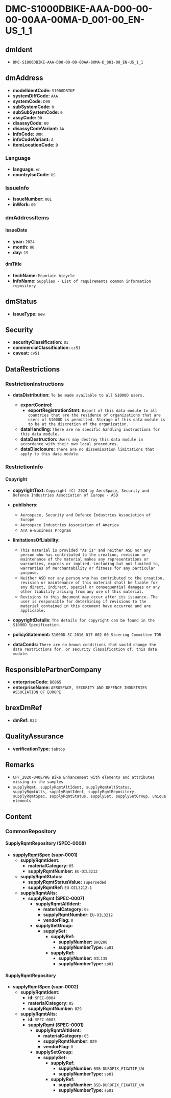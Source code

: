 # DMC-S1000DBIKE-AAA-D00-00-00-00AA-00MA-D_001-00_EN-US_1_1

## dmIdent

*   `DMC-S1000DBIKE-AAA-D00-00-00-00AA-00MA-D_001-00_EN-US_1_1`

## dmAddress

*   **modelIdentCode:** `S1000DBIKE`
*   **systemDiffCode:** `AAA`
*   **systemCode:** `D00`
*   **subSystemCode:** `0`
*   **subSubSystemCode:** `0`
*   **assyCode:** `00`
*   **disassyCode:** `00`
*   **disassyCodeVariant:** `AA`
*   **infoCode:** `00M`
*   **infoCodeVariant:** `A`
*   **itemLocationCode:** `D`

### Language

*   **language:** `en`
*   **countryIsoCode:** `US`

### IssueInfo

*   **issueNumber:** `001`
*   **inWork:** `00`

### dmAddressItems

#### IssueDate

*   **year:** `2024`
*   **month:** `06`
*   **day:** `19`

#### dmTitle

*   **techName:** `Mountain bicycle`
*   **infoName:** `Supplies - List of requirements common information repository`

## dmStatus

*   **issueType:** `new`

## Security

*   **securityClassification:** `01`
*   **commercialClassification:** `cc51`
*   **caveat:** `cv51`

## DataRestrictions

### RestrictionInstructions

*   **dataDistribution:** `To be made available to all S1000D users.`

    *   **exportControl:**
        *   **exportRegistrationStmt:** `Export of this data module to all countries that are the residence of organizations that are users of S1000D is permitted. Storage of this data module is to be at the discretion of the organization.`
    *   **dataHandling:** `There are no specific handling instructions for this data module.`
    *   **dataDestruction:** `Users may destroy this data module in accordance with their own local procedures.`
    *   **dataDisclosure:** `There are no dissemination limitations that apply to this data module.`

### RestrictionInfo

#### Copyright

*   **copyrightText:** `Copyright (C) 2024 by AeroSpace, Security and Defence Industries Association of Europe - ASD`
*   **publishers:**
    *   `Aerospace, Security and Defence Industries Association of Europe`
    *   `Aerospace Industries Association of America`
    *   `ATA e-Business Program`
*   **limitationsOfLiability:**
    *   `This material is provided "As is" and neither ASD nor any person who has contributed to the creation, revision or maintenance of the material makes any representations or warranties, express or implied, including but not limited to, warranties of merchantability or fitness for any particular purpose.`
    *   `Neither ASD nor any person who has contributed to the creation, revision or maintenance of this material shall be liable for any direct, indirect, special or consequential damages or any other liability arising from any use of this material.`
    *   `Revisions to this document may occur after its issuance. The user is responsible for determining if revisions to the material contained in this document have occurred and are applicable.`
*   **copyrightDetails:** `The details for copyright can be found in the S1000D Specification.`

*   **policyStatement:** `S1000D-SC-2016-017-002-00 Steering Committee TOR`
*   **dataConds:** `There are no known conditions that would change the data restrictions for, or security classification of, this data module.`

## ResponsiblePartnerCompany

*   **enterpriseCode:** `B6865`
*   **enterpriseName:** `AEROSPACE, SECURITY AND DEFENCE INDUSTRIES ASSOCIATION OF EUROPE`

## brexDmRef

*   **dmRef:** `022`

## QualityAssurance

*   **verificationType:** `tabtop`

## Remarks

*   `CPF_2020-040EPWG Bike Enhancement with elements and attributes missing in the samples`
*   `supplyRqmt, supplyRqmtAltIdent, supplyRqmtAltStatus, supplyRqmtAlts, supplyRqmtIdent, supplyRqmtRepository, supplyRqmtSpec, supplyRqmtStatus, supplySet, supplySetGroup, unique elements`

## Content

### CommonRepository

#### SupplyRqmtRepository (SPEC-0008)

*   **supplyRqmtSpec (supr-0001)**
    *   **supplyRqmtIdent:**
        *   **materialCategory:** `05`
        *   **supplyRqmtNumber:** `EU-OIL3212`
    *   **supplyRqmtStatus:**
        *   **supplyRqmtStatusValue:** `superseded`
        *   **supplyRqmtRef:** `EU-OIL3212-1`
    *   **supplyRqmtAlts:**
        *   **supplyRqmt (SPEC-0007)**
            *   **supplyRqmtAltIdent:**
                *   **materialCategory:** `05`
                *   **supplyRqmtNumber:** `EU-OIL3212`
                *   **vendorFlag:** `0`
            *   **supplySetGroup:**
                *   **supplySet:**
                    *   **supplyRef:**
                        *   **supplyNumber:** `BKO200`
                        *   **supplyNumberType:** `sp01`
                    *   **supplyRef:**
                        *   **supplyNumber:** `OIL135`
                        *   **supplyNumberType:** `sp01`

#### SupplyRqmtRepository

*   **supplyRqmtSpec (supr-0002)**
    *   **supplyRqmtIdent:**
        *   **id:** `SPEC-0004`
        *   **materialCategory:** `05`
        *   **supplyRqmtNumber:** `029`
    *   **supplyRqmtAlts:**
        *   **id:** `SPEC-0003`
        *   **supplyRqmt (SPEC-0001)**
            *   **supplyRqmtAltIdent:**
                *   **materialCategory:** `05`
                *   **supplyRqmtNumber:** `029`
                *   **vendorFlag:** `0`
            *   **supplySetGroup:**
                *   **supplySet:**
                    *   **supplyRef:**
                        *   **supplyNumber:** `BSB-DUROFIX_FIXATIF_UW`
                        *   **supplyNumberType:** `sp01`
                    *   **supplyRef:**
                        *   **supplyNumber:** `BSB-DUROFIX_FIXATIF_UW`
                        *   **supplyNumberType:** `sp01`